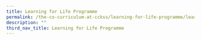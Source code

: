 ```yaml
---
title: Learning for Life Programme
permalink: /the-co-curriculum-at-cckss/learning-for-life-programme/learning-for-life-programme/
description: ""
third_nav_title: Learning for Life Programme
---
```

